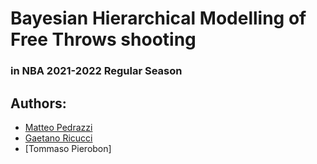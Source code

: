 # Bayesian Hierarchical Modelling of Free Throws shooting
### in NBA 2021-2022 Regular Season

## Authors:
- [Matteo Pedrazzi](https://github.com/matteopedrazzi)
- [Gaetano Ricucci](https://github.com/gae-ric)
- [Tommaso Pierobon]


